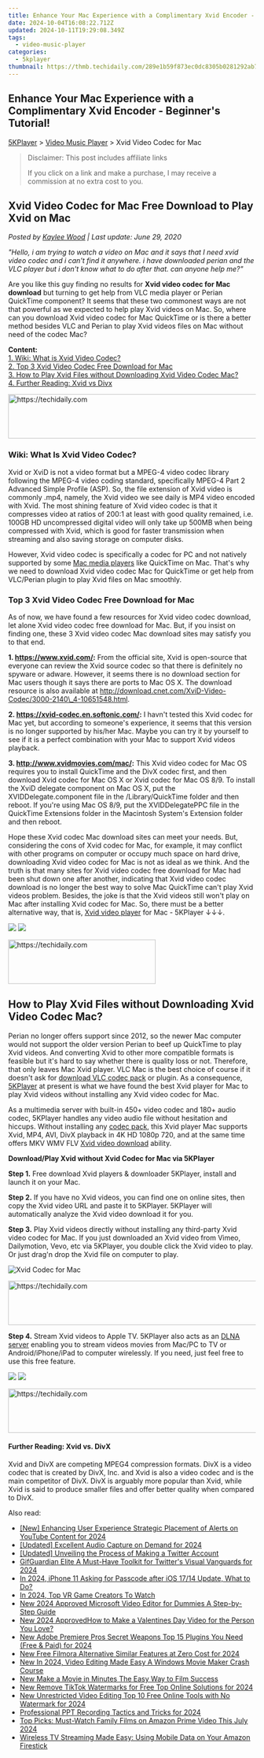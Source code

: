 ```yaml
---
title: Enhance Your Mac Experience with a Complimentary Xvid Encoder - Beginner's Tutorial!
date: 2024-10-04T16:08:22.712Z
updated: 2024-10-11T19:29:08.349Z
tags:
  - video-music-player
categories:
  - 5kplayer
thumbnail: https://thmb.techidaily.com/289e1b59f873ec0dc8305b0281292ab73fb1d9fdd29063def94d2427e3383ad3.jpg
---
```


## Enhance Your Mac Experience with a Complimentary Xvid Encoder - Beginner's Tutorial!

[5KPlayer](https://tools.techidaily.com/5kplayer/products/) \> [Video Music Player](https://tools.techidaily.com/5kplayer/video-music-player/) \> Xvid Video Codec for Mac

>  Disclaimer: This post includes affiliate links
>
>  If you click on a link and make a purchase, I may receive a commission at no extra cost to you.
>

## Xvid Video Codec for Mac Free Download to Play Xvid on Mac

 _Posted by [Kaylee Wood](https://www.quora.com/profile/Amanda-Hu-21) | Last update: June 29, 2020_

_"Hello, i am trying to watch a video on Mac and it says that I need xvid video codec and i can't find it anywhere. i have downloaded perian and the VLC player but i don't know what to do after that. can anyone help me?"_

  
Are you like this guy finding no results for **Xvid video codec for Mac download** but turning to get help from VLC media player or Perian QuickTime component? It seems that these two commonest ways are not that powerful as we expected to help play Xvid videos on Mac. So, where can you download Xvid video codec for Mac QuickTime or is there a better method besides VLC and Perian to play Xvid videos files on Mac without need of the codec Mac?

**Content:**  
[1\. Wiki: What is Xvid Video Codec?](https://tools.techidaily.com/5kplayer/video-music-player/)  
[2\. Top 3 Xvid Video Codec Free Download for Mac](https://tools.techidaily.com/5kplayer/video-music-player/)  
[3\. How to Play Xvid Files without Downloading Xvid Video Codec Mac?](https://tools.techidaily.com/5kplayer/video-music-player/)  
[4\. Further Reading: Xvid vs Divx](https://tools.techidaily.com/5kplayer/video-music-player/) 

<!-- affiliate ads begin -->
<a href="https://ephamedtechinc.pxf.io/c/5597632/2136616/26400" target="_top" id="2136616">
  <img src="//a.impactradius-go.com/display-ad/26400-2136616" border="0" alt="https://techidaily.com" width="728" height="90"/>
</a>
<img height="0" width="0" src="https://ephamedtechinc.pxf.io/i/5597632/2136616/26400" style="position:absolute;visibility:hidden;" border="0" />
<!-- affiliate ads end -->

### **Wiki: What Is Xvid Video Codec?**

Xvid or XviD is not a video format but a MPEG-4 video codec library following the MPEG-4 video coding standard, specifically MPEG-4 Part 2 Advanced Simple Profile (ASP). So, the file extension of Xvid video is commonly .mp4, namely, the Xvid video we see daily is MP4 video encoded with Xvid. The most shining feature of Xvid video codec is that it compresses video at ratios of 200:1 at least with good quality remained, i.e. 100GB HD uncompressed digital video will only take up 500MB when being compressed with Xvid, which is good for faster transmission when streaming and also saving storage on computer disks.

However, Xvid video codec is specifically a codec for PC and not natively supported by some [Mac media players](https://tools.techidaily.com/5kplayer/video-music-player/) like QuickTime on Mac. That's why we need to download Xvid video codec Mac for QuickTime or get help from VLC/Perian plugin to play Xvid files on Mac smoothly.

### Top 3 Xvid Video Codec Free Download for Mac

As of now, we have found a few resources for Xvid video codec download, let alone Xvid video codec free download for Mac. But, if you insist on finding one, these 3 Xvid video codec Mac download sites may satisfy you to that end.

**1\. https://www.xvid.com/:** From the official site, Xvid is open-source that everyone can review the Xvid source codec so that there is definitely no spyware or adware. However, it seems there is no download section for Mac users though it says there are ports to Mac OS X. The download resource is also available at http://download.cnet.com/XviD-Video-Codec/3000-2140\_4-10651548.html. 

**2\. https://xvid-codec.en.softonic.com/:** I havn't tested this Xvid codec for Mac yet, but according to someone's experience, it seems that this version is no longer supported by his/her Mac. Maybe you can try it by yourself to see if it is a perfect combination with your Mac to support Xvid videos playback.

**3\. http://www.xvidmovies.com/mac/:** This Xvid video codec for Mac OS requires you to install QuickTime and the DivX codec first, and then download Xvid codec for Mac OS X or Xvid codec for Mac OS 8/9\. To install the XviD delegate component on Mac OS X, put the XVIDDelegate.component file in the /Library/QuickTime folder and then reboot. If you're using Mac OS 8/9, put the XVIDDelegatePPC file in the QuickTime Extensions folder in the Macintosh System's Extension folder and then reboot.

Hope these Xvid codec Mac download sites can meet your needs. But, considering the cons of Xvid codec for Mac, for example, it may conflict with other programs on computer or occupy much space on hard drive, downloading Xvid video codec for Mac is not as ideal as we think. And the truth is that many sites for Xvid video codec free download for Mac had been shut down one after another, indicating that Xvid video codec download is no longer the best way to solve Mac QuickTime can't play Xvid videos problem. Besides, the joke is that the Xvid videos still won't play on Mac after installing Xvid codec for Mac. So, there must be a better alternative way, that is, [Xvid video player](https://tools.techidaily.com/5kplayer/video-music-player/) for Mac - 5KPlayer ↓↓↓.

[![](https://www.5kplayer.com/video-music-player/../button/freedownbackmac.png)](https://tools.techidaily.com/5kplayer/products/) [![](https://www.5kplayer.com/video-music-player/../button/freedownwhitewin.png)](https://tools.techidaily.com/5kplayer/products/) 

<!-- affiliate ads begin -->
<a href="https://wigfever.sjv.io/c/5597632/2005184/22899" target="_top" id="2005184">
  <img src="//a.impactradius-go.com/display-ad/22899-2005184" border="0" alt="https://techidaily.com" width="300" height="90"/>
</a>
<img height="0" width="0" src="https://wigfever.sjv.io/i/5597632/2005184/22899" style="position:absolute;visibility:hidden;" border="0" />
<!-- affiliate ads end -->

## How to Play Xvid Files without Downloading Xvid Video Codec Mac?

Perian no longer offers support since 2012, so the newer Mac computer would not support the older version Perian to beef up QuickTime to play Xvid videos. And converting Xvid to other more compatible formats is feasible but it's hard to say whether there is quality loss or not. Therefore, that only leaves Mac Xvid player. VLC Mac is the best choice of course if it doesn't ask for [download VLC codec pack](https://tools.techidaily.com/5kplayer/video-music-player/) or plugin. As a consequence, [5KPlayer](https://tools.techidaily.com/5kplayer/video-music-player/) at present is what we have found the best Xvid player for Mac to play Xvid videos without installing any Xvid video codec for Mac.

As a multimedia server with built-in 450+ video codec and 180+ audio codec, 5KPlayer handles any video audio file without hesitation and hiccups. Without installing any [codec pack](https://tools.techidaily.com/5kplayer/video-music-player/), this Xvid player Mac supports Xvid, MP4, AVI, DivX playback in 4K HD 1080p 720, and at the same time offers MKV WMV FLV [Xvid video download](https://tools.techidaily.com/5kplayer/youtube-download/) ability.

**Download/Play Xvid without Xvid Codec for Mac via 5KPlayer**

**Step 1\.** Free download Xvid players & downloader 5KPlayer, install and launch it on your Mac. 

**Step 2.** If you have no Xvid videos, you can find one on online sites, then copy the Xvid video URL and paste it to 5KPlayer. 5KPlayer will automatically analyze the Xvid video download it for you.

**Step 3.** Play Xvid videos directly without installing any third-party Xvid video codec for Mac. If you just downloaded an Xvid video from Vimeo, Dailymotion, Vevo, etc via 5KPlayer, you double click the Xvid video to play. Or just drag'n drop the Xvid file on computer to play.

![Xvid Codec for Mac](https://www.5kplayer.com/video-music-player/img/play-xvid.jpg) 

<!-- affiliate ads begin -->
<a href="https://appsumo.8odi.net/c/5597632/2151892/7443" target="_top" id="2151892">
  <img src="//a.impactradius-go.com/display-ad/7443-2151892" border="0" alt="https://techidaily.com" width="600" height="90"/>
</a>
<img height="0" width="0" src="https://appsumo.8odi.net/i/5597632/2151892/7443" style="position:absolute;visibility:hidden;" border="0" />
<!-- affiliate ads end -->

**Step 4.** Stream Xvid videos to Apple TV. 5KPlayer also acts as an [DLNA server](https://tools.techidaily.com/5kplayer/dlna/) enabling you to stream videos movies from Mac/PC to TV or Android/iPhone/iPad to computer wirelessly. If you need, just feel free to use this free feature.

[![](https://www.5kplayer.com/video-music-player/../button/freedownbackmac.png)](https://tools.techidaily.com/5kplayer/products/) [![](https://www.5kplayer.com/video-music-player/../button/freedownwhitewin.png)](https://tools.techidaily.com/5kplayer/products/) 

<!-- affiliate ads begin -->
<a href="https://appsumo.8odi.net/c/5597632/2043596/7443" target="_top" id="2043596">
  <img src="//a.impactradius-go.com/display-ad/7443-2043596" border="0" alt="https://techidaily.com" width="728" height="90"/>
</a>
<img height="0" width="0" src="https://appsumo.8odi.net/i/5597632/2043596/7443" style="position:absolute;visibility:hidden;" border="0" />
<!-- affiliate ads end -->

#### **Further Reading: Xvid vs. DivX**

Xvid and DivX are competing MPEG4 compression formats. DivX is a video codec that is created by DivX, Inc. and Xvid is also a video codec and is the main competitor of DivX. DivX is arguably more popular than Xvid, while Xvid is said to produce smaller files and offer better quality when compared to DivX.

<ins class="adsbygoogle"
     style="display:block"
     data-ad-format="autorelaxed"
     data-ad-client="ca-pub-7571918770474297"
     data-ad-slot="1223367746"></ins>

<ins class="adsbygoogle"
     style="display:block"
     data-ad-client="ca-pub-7571918770474297"
     data-ad-slot="8358498916"
     data-ad-format="auto"
     data-full-width-responsive="true"></ins>

<span class="atpl-alsoreadstyle">Also read:</span>
<div><ul>
<li><a href="https://facebook-record-videos.techidaily.com/new-enhancing-user-experience-strategic-placement-of-alerts-on-youtube-content-for-2024/"><u>[New] Enhancing User Experience Strategic Placement of Alerts on YouTube Content for 2024</u></a></li>
<li><a href="https://screen-activity-recording.techidaily.com/updated-excellent-audio-capture-on-demand-for-2024/"><u>[Updated] Excellent Audio Capture on Demand for 2024</u></a></li>
<li><a href="https://twitter-videos.techidaily.com/updated-unveiling-the-process-of-making-a-twitter-account/"><u>[Updated] Unveiling the Process of Making a Twitter Account</u></a></li>
<li><a href="https://twitter-videos.techidaily.com/gifguardian-elite-a-must-have-toolkit-for-twitters-visual-vanguards-for-2024/"><u>GifGuardian Elite A Must-Have Toolkit for Twitter's Visual Vanguards for 2024</u></a></li>
<li><a href="https://ios-unlock.techidaily.com/in-2024-iphone-11-asking-for-passcode-after-ios-1714-update-what-to-do-by-drfone-ios/"><u>In 2024, iPhone 11 Asking for Passcode after iOS 17/14 Update, What to Do?</u></a></li>
<li><a href="https://some-guidance.techidaily.com/in-2024-top-vr-game-creators-to-watch/"><u>In 2024, Top VR Game Creators To Watch</u></a></li>
<li><a href="https://video-creation-software.techidaily.com/new-2024-approved-microsoft-video-editor-for-dummies-a-step-by-step-guide/"><u>New 2024 Approved Microsoft Video Editor for Dummies A Step-by-Step Guide</u></a></li>
<li><a href="https://video-creation-software.techidaily.com/new-2024-approvedhow-to-make-a-valentines-day-video-for-the-person-you-love/"><u>New 2024 ApprovedHow to Make a Valentines Day Video for the Person You Love?</u></a></li>
<li><a href="https://video-creation-software.techidaily.com/new-adobe-premiere-pros-secret-weapons-top-15-plugins-you-need-free-and-paid-for-2024/"><u>New Adobe Premiere Pros Secret Weapons Top 15 Plugins You Need (Free & Paid) for 2024</u></a></li>
<li><a href="https://video-creation-software.techidaily.com/new-free-filmora-alternative-similar-features-at-zero-cost-for-2024/"><u>New Free Filmora Alternative Similar Features at Zero Cost for 2024</u></a></li>
<li><a href="https://video-creation-software.techidaily.com/new-in-2024-video-editing-made-easy-a-windows-movie-maker-crash-course/"><u>New In 2024, Video Editing Made Easy A Windows Movie Maker Crash Course</u></a></li>
<li><a href="https://video-creation-software.techidaily.com/new-make-a-movie-in-minutes-the-easy-way-to-film-success/"><u>New Make a Movie in Minutes The Easy Way to Film Success</u></a></li>
<li><a href="https://video-creation-software.techidaily.com/new-remove-tiktok-watermarks-for-free-top-online-solutions-for-2024/"><u>New Remove TikTok Watermarks for Free Top Online Solutions for 2024</u></a></li>
<li><a href="https://video-creation-software.techidaily.com/new-unrestricted-video-editing-top-10-free-online-tools-with-no-watermark-for-2024/"><u>New Unrestricted Video Editing Top 10 Free Online Tools with No Watermark for 2024</u></a></li>
<li><a href="https://screen-mirroring-recording.techidaily.com/professional-ppt-recording-tactics-and-tricks-for-2024/"><u>Professional PPT Recording Tactics and Tricks for 2024</u></a></li>
<li><a href="https://techno-recovery.techidaily.com/top-picks-must-watch-family-films-on-amazon-prime-video-this-july-2024/"><u>Top Picks: Must-Watch Family Films on Amazon Prime Video This July 2024</u></a></li>
<li><a href="https://tech-recovery.techidaily.com/wireless-tv-streaming-made-easy-using-mobile-data-on-your-amazon-firestick/"><u>Wireless TV Streaming Made Easy: Using Mobile Data on Your Amazon Firestick</u></a></li>
</ul></div>


